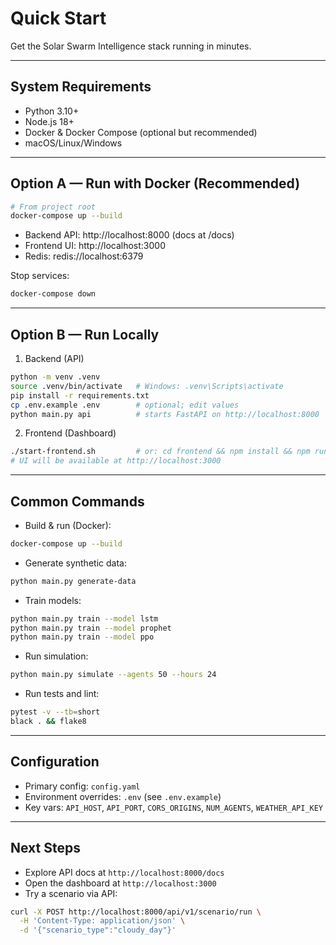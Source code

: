 # Quick Start

Get the Solar Swarm Intelligence stack running in minutes.

---

## System Requirements

- Python 3.10+
- Node.js 18+
- Docker & Docker Compose (optional but recommended)
- macOS/Linux/Windows

---

## Option A — Run with Docker (Recommended)

```bash
# From project root
docker-compose up --build
```

- Backend API: http://localhost:8000 (docs at /docs)
- Frontend UI: http://localhost:3000
- Redis: redis://localhost:6379

Stop services:
```bash
docker-compose down
```

---

## Option B — Run Locally

1) Backend (API)
```bash
python -m venv .venv
source .venv/bin/activate   # Windows: .venv\Scripts\activate
pip install -r requirements.txt
cp .env.example .env        # optional; edit values
python main.py api          # starts FastAPI on http://localhost:8000
```

2) Frontend (Dashboard)
```bash
./start-frontend.sh         # or: cd frontend && npm install && npm run dev
# UI will be available at http://localhost:3000
```

---

## Common Commands

- Build & run (Docker):
```bash
docker-compose up --build
```

- Generate synthetic data:
```bash
python main.py generate-data
```

- Train models:
```bash
python main.py train --model lstm
python main.py train --model prophet
python main.py train --model ppo
```

- Run simulation:
```bash
python main.py simulate --agents 50 --hours 24
```

- Run tests and lint:
```bash
pytest -v --tb=short
black . && flake8
```

---

## Configuration

- Primary config: `config.yaml`
- Environment overrides: `.env` (see `.env.example`)
- Key vars: `API_HOST`, `API_PORT`, `CORS_ORIGINS`, `NUM_AGENTS`, `WEATHER_API_KEY`

---

## Next Steps

- Explore API docs at `http://localhost:8000/docs`
- Open the dashboard at `http://localhost:3000`
- Try a scenario via API:
```bash
curl -X POST http://localhost:8000/api/v1/scenario/run \
  -H 'Content-Type: application/json' \
  -d '{"scenario_type":"cloudy_day"}'
```
